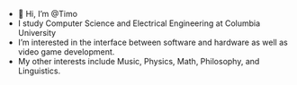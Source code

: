 - 👋 Hi, I’m @Timo
- I study Computer Science and Electrical Engineering at Columbia University
- I’m interested in the interface between software and hardware as well as video game development.
- My other interests include Music, Physics, Math, Philosophy, and Linguistics.

<!---
tjm-teo/tjm-teo is a ✨ special ✨ repository because its `README.md` (this file) appears on your GitHub profile.
You can click the Preview link to take a look at your changes.
--->

